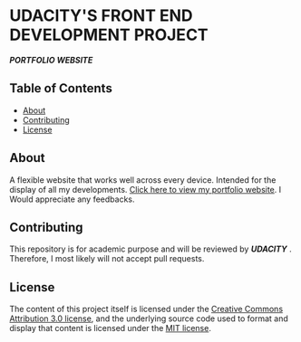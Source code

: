# UDACITY'S FRONT END DEVELOPMENT PROJECT

**_PORTFOLIO WEBSITE_** 

## Table of Contents

* [About](#About)
* [Contributing](#contributing)
* [License](#License)

## About

A flexible website that works well across every device. Intended for the display of all my developments. [Click here to view my portfolio website](https://mhizterpaul.github.io/PortfolioWebsite/portfolio.html).
I Would appreciate any feedbacks.

## Contributing

This repository is for academic purpose and will be reviewed by _**UDACITY**_ . Therefore, I most likely will not accept pull requests.

## License

The content of this project itself is licensed under the [Creative Commons Attribution 3.0 license](https://creativecommons.org/licenses/by/3.0/us/deed.en_US), and the underlying source code used to format and display that content is licensed under the [MIT license](https://opensource.or/licenses/mit-license.php).   